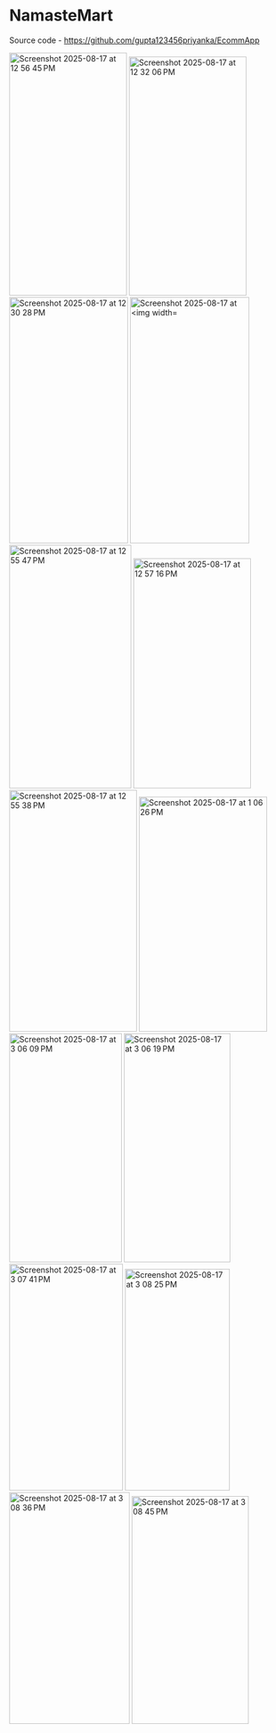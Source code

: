 # NamasteMart
Source code - https://github.com/gupta123456priyanka/EcommApp
 
<img width="211" height="436" alt="Screenshot 2025-08-17 at 12 56 45 PM" src="https://github.com/user-attachments/assets/c864b74a-1b56-4f24-b3e6-edddf931efd3" />
<img width="211" height="429" alt="Screenshot 2025-08-17 at 12 32 06 PM" src="https://github.com/user-attachments/assets/47c7df52-3258-4098-8cb7-a8c801d26caf" />
<img width="213" height="442" alt="Screenshot 2025-08-17 at 12 30 28 PM" src="https://github.com/user-attachments/assets/2f89ca58-da68-4bec-a5c7-7d08b37c5d3f" />
<img width="214" height="442" alt="Screenshot 2025-08-17 at <img width="225" height="186" alt="Screenshot 2025-08-17 at 12 56 27 PM" src="https://github.com/user-attachments/assets/eb5e4075-fce8-4eb8-aa27-77b7b9dba3b6" />
<img width="219" height="437" alt="Screenshot 2025-08-17 at 12 55 47 PM" src="https://github.com/user-attachments/assets/957983bb-8dcb-41b3-8850-0e99d45bed6c" />
<img width="211" height="413" alt="Screenshot 2025-08-17 at 12 57 16 PM" src="https://github.com/user-attachments/assets/a98a9d34-9e7e-4027-be41-8ce0701e8243" />
<img width="229" height="434" alt="Screenshot 2025-08-17 at 12 55 38 PM" src="https://github.com/user-attachments/assets/1c43ae52-c1a2-4c24-8573-ee13e7421832" /> 

<img width="230" height="422" alt="Screenshot 2025-08-17 at 1 06 26 PM" src="https://github.com/user-attachments/assets/f14cbf8d-e7ef-4957-a72b-7983538f0d40" />
<img width="202" height="411" alt="Screenshot 2025-08-17 at 3 06 09 PM" src="https://github.com/user-attachments/assets/8116290f-c31f-4966-a943-ff57c158969f" />
<img width="191" height="411" alt="Screenshot 2025-08-17 at 3 06 19 PM" src="https://github.com/user-attachments/assets/3acc8b2c-e52a-454f-88c5-ae38e71806a1" />

<img width="204" height="407" alt="Screenshot 2025-08-17 at 3 07 41 PM" src="https://github.com/user-attachments/assets/92af4aa0-2c0a-4e99-823a-d9a44771bdc8" />
<img width="188" height="398" alt="Screenshot 2025-08-17 at 3 08 25 PM" src="https://github.com/user-attachments/assets/e2a69743-d057-43e8-8220-6c5fa13f45ff" />

<img width="216" height="416" alt="Screenshot 2025-08-17 at 3 08 36 PM" src="https://github.com/user-attachments/assets/cab4d666-e350-4b1c-ac20-b32c7eff0166" />
<img width="210" height="409" alt="Screenshot 2025-08-17 at 3 08 45 PM" src="https://github.com/user-attachments/assets/b4b01a0a-4abf-4e5a-8144-6cfa3d424a05" />
